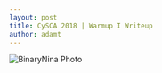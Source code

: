 ```yaml
---
layout: post
title: CySCA 2018 | Warmup I Writeup
author: adamt
---
```


![BinaryNina Photo]("/static/binja_warmup1.png")
